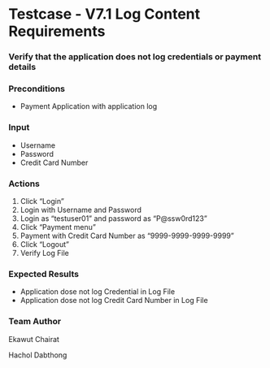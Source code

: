 # Testcase - V7.1 Log Content Requirements
### Verify that the application does not log credentials or payment details

### Preconditions
* Payment Application with application log

### Input
* Username
* Password
* Credit Card Number

### Actions
1.	Click “Login”
2.	Login with Username and Password
3.	Login as “testuser01” and password as “P@ssw0rd123”
4.	Click “Payment menu”
5.	Payment with Credit Card Number as “9999-9999-9999-9999”
6.	Click “Logout”
7.	Verify Log File


### Expected Results
* Application dose not log Credential in Log File
* Application dose not log Credit Card Number in Log File


### Team Author 
Ekawut Chairat

Hachol Dabthong